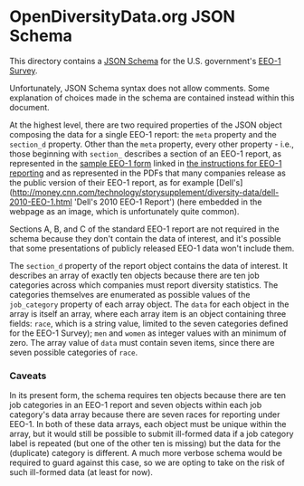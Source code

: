 OpenDiversityData.org JSON Schema
=================

This directory contains a [JSON Schema](http://json-schema.org/ 'JSON Schema Homepage') for the U.S. government's [EEO-1 Survey](http://www.eeoc.gov/employers/eeo1survey/ 'EEO-1 Survey Homepage').

Unfortunately, JSON Schema syntax does not allow comments. Some explanation of choices made in the schema are contained instead within this document.

At the highest level, there are two required properties of the JSON object composing the data for a single EEO-1 report: the `meta` property and the `section_d` property. Other than the `meta` property, every other property - i.e., those beginning with `section_` describes a section of an EEO-1 report, as represented in the [sample EEO-1 form](http://www.eeoc.gov/employers/eeo1survey/upload/eeo1-2.pdf 'Sample EEO-1 Reporting Form') linked in [the instructions for EEO-1 reporting](http://www.eeoc.gov/employers/eeo1survey/2007instructions.cfm 'Instructions for EEO-1 Reporting') and as represented in the PDFs that many companies release as the public version of their EEO-1 report, as for example [Dell's](http://money.cnn.com/technology/storysupplement/diversity-data/dell-2010-EEO-1.html 'Dell's 2010 EEO-1 Report') (here embedded in the webpage as an image, which is unfortunately quite common).

Sections A, B, and C of the standard EEO-1 report are not required in the schema because they don't contain the data of interest, and it's possible that some presentations of publicly released EEO-1 data won't include them.

The `section_d` property of the report object contains the data of interest. It describes an array of exactly ten objects because there are ten job categories across which companies must report diversity statistics. The categories themselves are enumerated as possible values of the `job_category` property of each array object. The `data` for each object in the array is itself an array, where each array item is an object containing three fields: `race`, which is a string value, limited to the seven categories defined for the EEO-1 Survey); `men` and `women` as integer values with an minimum of zero. The array value of `data` must contain seven items, since there are seven possible categories of `race`.

### Caveats

In its present form, the schema requires ten objects because there are ten job categories in an EEO-1 report and seven objects within each job category's data array because there are seven races for reporting under EEO-1. In both of these data arrays, each object must be unique within the array, but it would still be possible to submit ill-formed data if a job category label is repeated (but one of the other ten is missing) but the data for the (duplicate) category is different. A much more verbose schema would be required to guard against this case, so we are opting to take on the risk of such ill-formed data (at least for now).
